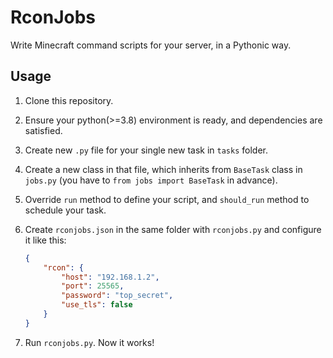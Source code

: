 # RconJobs

Write Minecraft command scripts for your server, in a Pythonic way.

## Usage

1. Clone this repository.

2. Ensure your python(>=3.8) environment is ready, and dependencies are satisfied.

3. Create new `.py` file for your single new task in `tasks` folder.

4. Create a new class in that file, which inherits from `BaseTask` class in `jobs.py` (you have to `from jobs import BaseTask` in advance).

5. Override `run` method to define your script, and `should_run` method to schedule your task.

6. Create `rconjobs.json` in the same folder with `rconjobs.py` and configure it like this:

   ```json
   {
       "rcon": {
           "host": "192.168.1.2",
           "port": 25565,
           "password": "top_secret",
           "use_tls": false
       }
   }
   ```

7. Run `rconjobs.py`. Now it works!